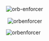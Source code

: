 ![orb-enforcer](https://user-images.githubusercontent.com/108188721/205160859-12bc1518-983f-4a41-bd1e-18948c75ff3e.svg)



<p>&nbsp;<img align="center" src="https://github-readme-stats.vercel.app/api?username=orbenforcer&show_icons=true&theme=onedark&title_color=4F17E4&text_color=ffffff&locale=en" alt="orbenforcer" /></p>
<p><img align="center" src="https://github-readme-streak-stats.herokuapp.com/?user=orbenforcer&theme=onedark" alt="orbenforcer" /></p>



<!---
OrbEnforcer/OrbEnforcer is a ✨ special ✨ repository because its `README.md` (this file) appears on your GitHub profile.
You can click the Preview link to take a look at your changes.
--->
